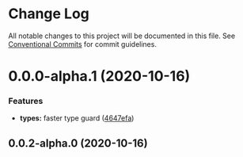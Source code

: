 # Change Log

All notable changes to this project will be documented in this file.
See [Conventional Commits](https://conventionalcommits.org) for commit guidelines.

# 0.0.0-alpha.1 (2020-10-16)


### Features

* **types:** faster type guard ([4647efa](https://github.com/jackhwl/WebComponent/commit/4647efaec7e0b2c5fdffaca1f5b6c1a6e3ad0d4b))



## 0.0.2-alpha.0 (2020-10-16)
